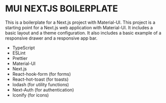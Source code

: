 # MUI NEXTJS BOILERPLATE

This is a boilerplate for a Next.js project with Material-UI. This project is a starting point for a Next.js web application with Material-UI. It includes a basic layout and a theme configuration. It also includes a basic example of a responsive drawer and a responsive app bar.

-  TypeScript
-  ESLint
-  Prettier
-  Material-UI
-  Next.js
-  React-hook-form (for forms)
-  React-hot-toast (for toasts)
-  lodash (for utility functions)
-  Next-Auth (for authentication)
-  Iconify (for icons)
